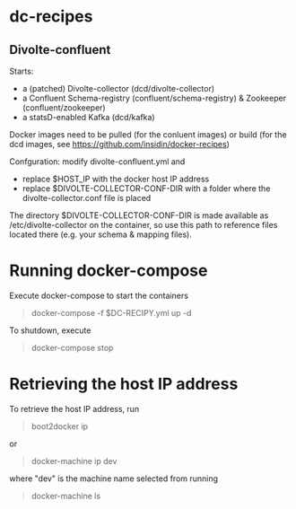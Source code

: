 # dc-recipes

## Divolte-confluent

Starts: 

- a (patched) Divolte-collector (dcd/divolte-collector)
- a Confluent Schema-registry (confluent/schema-registry) & Zookeeper (confluent/zookeeper)
- a statsD-enabled Kafka (dcd/kafka)

Docker images need to be pulled (for the conluent images) or build (for the dcd images, see https://github.com/insidin/docker-recipes)

Confguration: modify divolte-confluent.yml and 
- replace $HOST_IP with the docker host IP address
- replace $DIVOLTE-COLLECTOR-CONF-DIR with a folder where the divolte-collector.conf file is placed

The directory $DIVOLTE-COLLECTOR-CONF-DIR is made available as /etc/divolte-collector on the container, so use this path to reference files located there (e.g. your schema & mapping files).

# Running docker-compose

Execute docker-compose to start the containers
>docker-compose -f $DC-RECIPY.yml up -d

To shutdown, execute
>docker-compose stop


# Retrieving the host IP address

To retrieve the host IP address, run 

> boot2docker ip

or
> docker-machine ip dev

where "dev" is the machine name selected from running
> docker-machine ls



